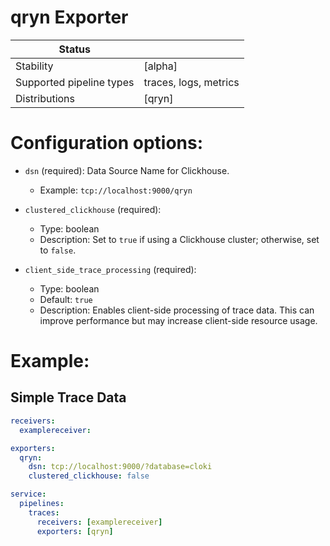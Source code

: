 # qryn Exporter

| Status                   |                       |
| ------------------------ |-----------------------|
| Stability                | [alpha]               |
| Supported pipeline types | traces, logs, metrics |
| Distributions            | [qryn]                |


# Configuration options:
- `dsn` (required): Data Source Name for Clickhouse.
  - Example: `tcp://localhost:9000/qryn`

- `clustered_clickhouse` (required): 
  - Type: boolean
  - Description: Set to `true` if using a Clickhouse cluster; otherwise, set to `false`.

- `client_side_trace_processing` (required):
  - Type: boolean
  - Default: `true`
  - Description: Enables client-side processing of trace data. This can improve performance but may increase client-side resource usage.


# Example:
## Simple Trace Data

```yaml
receivers:
  examplereceiver:

exporters:
  qryn:
    dsn: tcp://localhost:9000/?database=cloki
    clustered_clickhouse: false

service:
  pipelines:
    traces:
      receivers: [examplereceiver]
      exporters: [qryn]
```

[beta]:https://github.com/open-telemetry/opentelemetry-collector#beta
[contrib]:https://github.com/open-telemetry/opentelemetry-collector-releases/tree/main/distributions/otelcol-contrib
